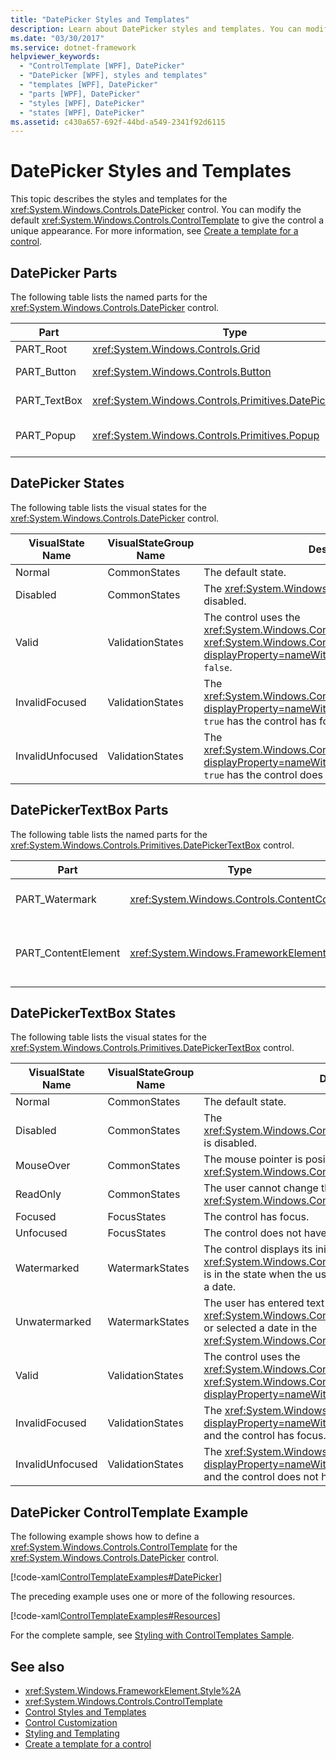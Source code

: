 ```yaml
---
title: "DatePicker Styles and Templates"
description: Learn about DatePicker styles and templates. You can modify the default ControlTemplate to give the control a unique appearance.
ms.date: "03/30/2017"
ms.service: dotnet-framework
helpviewer_keywords:
  - "ControlTemplate [WPF], DatePicker"
  - "DatePicker [WPF], styles and templates"
  - "templates [WPF], DatePicker"
  - "parts [WPF], DatePicker"
  - "styles [WPF], DatePicker"
  - "states [WPF], DatePicker"
ms.assetid: c430a657-692f-44bd-a549-2341f92d6115
---
```

# DatePicker Styles and Templates

This topic describes the styles and templates for the <xref:System.Windows.Controls.DatePicker> control. You can modify the default <xref:System.Windows.Controls.ControlTemplate> to give the control a unique appearance. For more information, see [Create a template for a control](how-to-create-apply-template.md).

## DatePicker Parts

The following table lists the named parts for the <xref:System.Windows.Controls.DatePicker> control.

|Part|Type|Description|
|-|-|-|
|PART_Root|<xref:System.Windows.Controls.Grid>|The root of the control.|
|PART_Button|<xref:System.Windows.Controls.Button>|The button that opens and closes the <xref:System.Windows.Controls.Calendar>.|
|PART_TextBox|<xref:System.Windows.Controls.Primitives.DatePickerTextBox>|The text box that allows you to input a date.|
|PART_Popup|<xref:System.Windows.Controls.Primitives.Popup>|The popup for the <xref:System.Windows.Controls.DatePicker> control.|

## DatePicker States

The following table lists the visual states for the <xref:System.Windows.Controls.DatePicker> control.

|VisualState Name|VisualStateGroup Name|Description|
|-|-|-|
|Normal|CommonStates|The default state.|
|Disabled|CommonStates|The <xref:System.Windows.Controls.DatePicker> is disabled.|
|Valid|ValidationStates|The control uses the <xref:System.Windows.Controls.Validation> class and the <xref:System.Windows.Controls.Validation.HasError%2A?displayProperty=nameWithType> attached property is `false`.|
|InvalidFocused|ValidationStates|The <xref:System.Windows.Controls.Validation.HasError%2A?displayProperty=nameWithType> attached property is `true` has the control has focus.|
|InvalidUnfocused|ValidationStates|The <xref:System.Windows.Controls.Validation.HasError%2A?displayProperty=nameWithType> attached property is `true` has the control does not have focus.|

## DatePickerTextBox Parts

The following table lists the named parts for the <xref:System.Windows.Controls.Primitives.DatePickerTextBox> control.

|Part|Type|Description|
|-|-|-|
|PART_Watermark|<xref:System.Windows.Controls.ContentControl>|The element that contains the initial text in the <xref:System.Windows.Controls.DatePicker>.|
|PART_ContentElement|<xref:System.Windows.FrameworkElement>|A visual element that can contain a <xref:System.Windows.FrameworkElement>. The text of the <xref:System.Windows.Controls.TextBox> is displayed in this element.|

## DatePickerTextBox States

The following table lists the visual states for the <xref:System.Windows.Controls.Primitives.DatePickerTextBox> control.

|VisualState Name|VisualStateGroup Name|Description|
|-|-|-|
|Normal|CommonStates|The default state.|
|Disabled|CommonStates|The <xref:System.Windows.Controls.Primitives.DatePickerTextBox> is disabled.|
|MouseOver|CommonStates|The mouse pointer is positioned over the <xref:System.Windows.Controls.Primitives.DatePickerTextBox>.|
|ReadOnly|CommonStates|The user cannot change the text in the <xref:System.Windows.Controls.Primitives.DatePickerTextBox>.|
|Focused|FocusStates|The control has focus.|
|Unfocused|FocusStates|The control does not have focus.|
|Watermarked|WatermarkStates|The control displays its initial text.  The <xref:System.Windows.Controls.Primitives.DatePickerTextBox> is in the state when the user has not entered text or selected a date.|
|Unwatermarked|WatermarkStates|The user has entered text into the <xref:System.Windows.Controls.Primitives.DatePickerTextBox> or selected a date in the <xref:System.Windows.Controls.DatePicker>.|
|Valid|ValidationStates|The control uses the <xref:System.Windows.Controls.Validation> class and the <xref:System.Windows.Controls.Validation.HasError%2A?displayProperty=nameWithType> attached property is `false`.|
|InvalidFocused|ValidationStates|The <xref:System.Windows.Controls.Validation.HasError%2A?displayProperty=nameWithType> attached property is `true` and the control has focus.|
|InvalidUnfocused|ValidationStates|The <xref:System.Windows.Controls.Validation.HasError%2A?displayProperty=nameWithType> attached property is `true` and the control does not have focus.|

## DatePicker ControlTemplate Example

The following example shows how to define a <xref:System.Windows.Controls.ControlTemplate> for the <xref:System.Windows.Controls.DatePicker> control.

[!code-xaml[ControlTemplateExamples#DatePicker](~/samples/snippets/csharp/VS_Snippets_Wpf/ControlTemplateExamples/CS/resources/datepicker.xaml#datepicker)]

The preceding example uses one or more of the following resources.

[!code-xaml[ControlTemplateExamples#Resources](~/samples/snippets/csharp/VS_Snippets_Wpf/ControlTemplateExamples/CS/resources/shared.xaml#resources)]

For the complete sample, see [Styling with ControlTemplates Sample](https://github.com/Microsoft/WPF-Samples/tree/master/Styles%20&%20Templates/IntroToStylingAndTemplating).

## See also

- <xref:System.Windows.FrameworkElement.Style%2A>
- <xref:System.Windows.Controls.ControlTemplate>
- [Control Styles and Templates](control-styles-and-templates.md)
- [Control Customization](control-customization.md)
- [Styling and Templating](styles-templates-overview.md)
- [Create a template for a control](how-to-create-apply-template.md)
